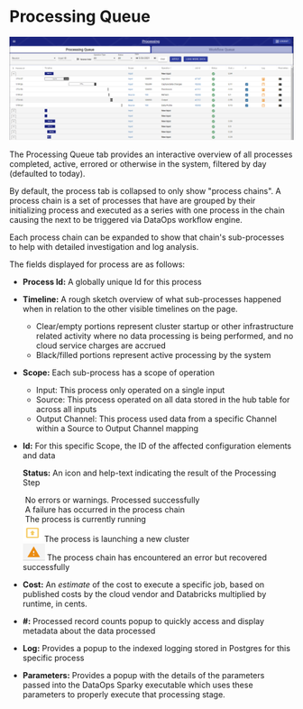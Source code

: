 # Processing Queue

![Sample Processing Queue](<../../.gitbook/assets/image (350).png>)

The Processing Queue tab provides an interactive overview of all processes completed, active, errored or otherwise in the system, filtered by day (defaulted to today).

By default, the process tab is collapsed to only show "process chains". A process chain is a set of processes that have are grouped by their initializing process and executed as a series with one process in the chain causing the next to be triggered via DataOps workflow engine.

Each process chain can be expanded to show that chain's sub-processes to help with detailed investigation and log analysis.

The fields displayed for process are as follows:

* **Process Id:** A globally unique Id for this process
* **Timeline:** A rough sketch overview of what sub-processes happened when in relation to the other visible timelines on the page.
  * Clear/empty portions represent cluster startup or other infrastructure related activity where no data processing is being performed, and no cloud service charges are accrued
  * Black/filled portions represent active processing by the system
* **Scope:** Each sub-process has a scope of operation
  * Input: This process only operated on a single input
  * Source: This process operated on all data stored in the hub table for across all inputs
  * Output Channel: This process used data from a specific Channel within a Source to Output Channel mapping&#x20;
*   **Id:** For this specific Scope, the ID of the affected configuration elements and data

    **Status:**  An icon and help-text indicating the result of the Processing Step

    <img src="../../.gitbook/assets/completed.png" alt="" data-size="original">   No errors or warnings. Processed successfully\
    <img src="../../.gitbook/assets/failed.png" alt="" data-size="original">   A failure has occurred in the process chain\
    <img src="../../.gitbook/assets/inprogress.png" alt="" data-size="original">   The process is currently running\
    <img src="../../.gitbook/assets/image (291).png" alt="" data-size="original">  The process is launching a new cluster\
    <img src="../../.gitbook/assets/image (351).png" alt="" data-size="original"> The process chain has encountered an error but recovered successfully
* **Cost:** An _estimate_ of the cost to execute a specific job, based on published costs by the cloud vendor and Databricks multiplied by runtime, in cents.
* **#:** Processed record counts popup to quickly access and display metadata about the data processed
* **Log:** Provides a popup to the indexed logging stored in Postgres for this specific process
* **Parameters:** Provides a popup with the details of the parameters passed into the DataOps Sparky executable which uses these parameters to properly execute that processing stage.
